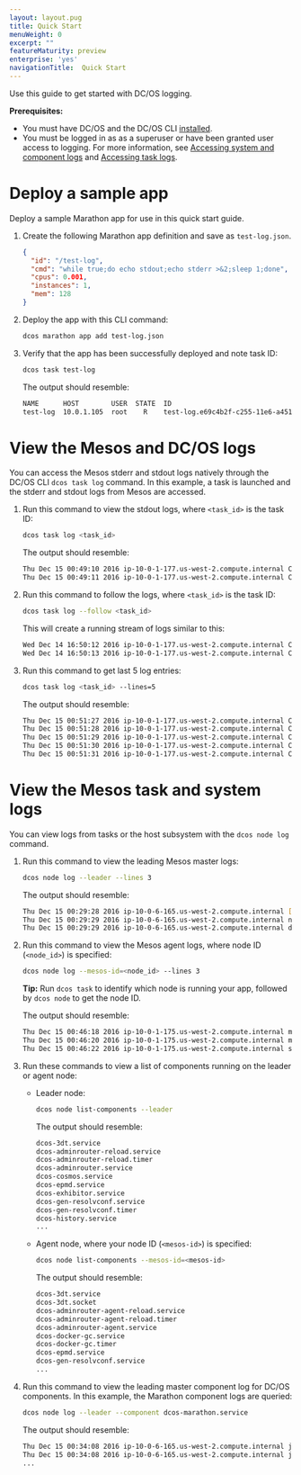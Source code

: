 ```yaml
---
layout: layout.pug
title: Quick Start
menuWeight: 0
excerpt: ""
featureMaturity: preview
enterprise: 'yes'
navigationTitle:  Quick Start
---
```


Use this guide to get started with DC/OS logging. 

**Prerequisites:**

- You must have DC/OS and the DC/OS CLI [installed](/1.9/installing/).
- You must be logged in as as a superuser or have been granted user access to logging. For more information, see [Accessing system and component logs](/1.9/monitoring/logging/access-component-logs/) and [Accessing task logs](/1.9/monitoring/logging/access-task-logs/).

# Deploy a sample app
Deploy a sample Marathon app for use in this quick start guide.

1.  Create the following Marathon app definition and save as `test-log.json`.
    
    ```json
    {
      "id": "/test-log",
      "cmd": "while true;do echo stdout;echo stderr >&2;sleep 1;done",
      "cpus": 0.001,
      "instances": 1,
      "mem": 128
    }
    ```

1.  Deploy the app with this CLI command:
    
    ```bash
    dcos marathon app add test-log.json
    ```

1.  Verify that the app has been successfully deployed and note task ID:

    ```bash
    dcos task test-log
    ```
    
    The output should resemble:
    
    ```bash
    NAME      HOST        USER  STATE  ID 
    test-log  10.0.1.105  root    R    test-log.e69c4b2f-c255-11e6-a451-aa711cbcaa78
    ```

# View the Mesos and DC/OS logs

You can access the Mesos stderr and stdout logs natively through the DC/OS CLI `dcos task log` command. In this example, a task is launched and the stderr and stdout logs from Mesos are accessed. 
  
1.  Run this command to view the stdout logs, where `<task_id>` is the task ID:

    ```bash
    dcos task log <task_id>
    ```
    
    The output should resemble:
    
    ```bash
    Thu Dec 15 00:49:10 2016 ip-10-0-1-177.us-west-2.compute.internal Command Executor (Task: test-log.2fc56009-c25d-11e6-81b2-9a5d88789ccd) (Command: sh -c 'while true;d...') [7131] stdout
    Thu Dec 15 00:49:11 2016 ip-10-0-1-177.us-west-2.compute.internal Command Executor (Task: test-log.2fc56009-c25d-11e6-81b2-9a5d88789ccd) (Command: sh -c 'while true;d...') [7131] stdout
    ```
1.  Run this command to follow the logs, where `<task_id>` is the task ID:

    ```bash
    dcos task log --follow <task_id>
    ```
    
    This will create a running stream of logs similar to this:
    
    ```bash
    Wed Dec 14 16:50:12 2016 ip-10-0-1-177.us-west-2.compute.internal Command Executor (Task: test-log.2fc56009-c25d-11e6-81b2-9a5d88789ccd) (Command: sh -c 'while true;d...') [7131]: stdout
    Wed Dec 14 16:50:13 2016 ip-10-0-1-177.us-west-2.compute.internal Command Executor (Task: test-log.2fc56009-c25d-11e6-81b2-9a5d88789ccd) (Command: sh -c 'while true;d...') [7131]: stdout
    ```

1.  Run this command to get last 5 log entries:
 
    ```bash
    dcos task log <task_id> --lines=5
    ```
    
    The output should resemble:
    
    ```bash
    Thu Dec 15 00:51:27 2016 ip-10-0-1-177.us-west-2.compute.internal Command Executor (Task: test-log.2fc56009-c25d-11e6-81b2-9a5d88789ccd) (Command: sh -c 'while true;d...') [7131] stdout
    Thu Dec 15 00:51:28 2016 ip-10-0-1-177.us-west-2.compute.internal Command Executor (Task: test-log.2fc56009-c25d-11e6-81b2-9a5d88789ccd) (Command: sh -c 'while true;d...') [7131] stdout
    Thu Dec 15 00:51:29 2016 ip-10-0-1-177.us-west-2.compute.internal Command Executor (Task: test-log.2fc56009-c25d-11e6-81b2-9a5d88789ccd) (Command: sh -c 'while true;d...') [7131] stdout
    Thu Dec 15 00:51:30 2016 ip-10-0-1-177.us-west-2.compute.internal Command Executor (Task: test-log.2fc56009-c25d-11e6-81b2-9a5d88789ccd) (Command: sh -c 'while true;d...') [7131] stdout
    Thu Dec 15 00:51:31 2016 ip-10-0-1-177.us-west-2.compute.internal Command Executor (Task: test-log.2fc56009-c25d-11e6-81b2-9a5d88789ccd) (Command: sh -c 'while true;d...') [7131] stdout
    ```

# View the Mesos task and system logs 

You can view logs from tasks or the host subsystem with the `dcos node log` command. 
    
1.  Run this command to view the leading Mesos master logs:

    ```bash
    dcos node log --leader --lines 3 
    ```
    
    The output should resemble:
    
    ```bash
    Thu Dec 15 00:29:28 2016 ip-10-0-6-165.us-west-2.compute.internal [10530] ip-10-0-6-165.us-west-2.compute.internal nginx: 10.0.6.72 - - [15/Dec/2016:00:29:28 +0000] "GET /service/marathon/v2/groups?_timestamp=1481761768409&embed=group.groups&embed=group.apps&embed=group.pods&embed=group.apps.deployments&embed=group.apps.counts&embed=group.apps.tasks&embed=group.apps.taskStats&embed=group.apps.lastTaskFailure HTTP/1.1" 200 1941 "http://joel-logg-elasticl-m6yuis5u674t-297942863.us-west-2.elb.amazonaws.com/" "Mozilla/5.0 (Macintosh; Intel Mac OS X 10_11_6) AppleWebKit/537.36 (KHTML, like Gecko) Chrome/54.0.2840.98 Safari/537.36"
    Thu Dec 15 00:29:29 2016 ip-10-0-6-165.us-west-2.compute.internal nginx [2929] 2016/12/15 00:29:29 [notice] 10530#0: *1136 [lua] auth.lua:131: validate_jwt_or_exit(): UID from valid JWT: `email@email.io`, client: 10.0.6.72, server: dcos.*, request: "GET /system/v1/logs/v1/range/?skip_prev=3 HTTP/1.1", host: "joel-logg-elasticl-m6yuis5u674t-297942863.us-west-2.elb.amazonaws.com"
    Thu Dec 15 00:29:29 2016 ip-10-0-6-165.us-west-2.compute.internal dcos-oauth [1505] time="2016-12-15T00:29:29Z" level=info msg="HTTP request received" method=GET uri="/acs/api/v1/users/youremail@email.io"
    ```

1.  Run this command to view the Mesos agent logs, where node ID (`<node_id>`) is specified:

    ```bash
    dcos node log --mesos-id=<node_id> --lines 3
    ```
    
    **Tip:** Run `dcos task` to identify which node is running your app, followed by `dcos node` to get the node ID.
    
    The output should resemble:
    
    ```bash
    Thu Dec 15 00:46:18 2016 ip-10-0-1-175.us-west-2.compute.internal mesos-agent [3284] I1215 00:46:18.794333  3315 http.cpp:288] HTTP GET for /slave(1)/state from 10.0.1.175:44661 with User-Agent='Mesos-State / Host: ip-10-0-1-175, Pid: 3023'
    Thu Dec 15 00:46:20 2016 ip-10-0-1-175.us-west-2.compute.internal mesos-agent [3284] I1215 00:46:20.800422  3319 http.cpp:288] HTTP GET for /slave(1)/state from 10.0.1.175:44661 with User-Agent='Mesos-State / Host: ip-10-0-1-175, Pid: 3023'
    Thu Dec 15 00:46:22 2016 ip-10-0-1-175.us-west-2.compute.internal spartan-env [2621] 00:46:22.575 [error] Lager event handler error_logger_lager_h exited with reason {'EXIT',{{badmatch,[<0.27147.0>,{info,{tcp_closed,#Port<0.9301>}},{wait_for_query,{state,#Port<0.9301>,{spartan_tcp_listener,{198,51,100,3}},ranch_tcp,<0.27148.0>}},exit,tcp_closed,state_functions,[{gen_statem,loop_event_result,9,[{file,"gen_statem.erl"},{line,978}]},{proc_lib,init_p_do_apply,3,[{file,"proc_lib.erl"},{line,247}]}]]},[{error_logger_lager_h,log_event,2,[{file,"/pkg/src/spartan/_build/default/lib/lager/src/error_logger_lager_h.erl"},{line,155}]},{gen_event,server_update,4,[{file,...},...]},...]}}
    ```

1.  Run these commands to view a list of components running on the leader or agent node:

    -   Leader node:
    
        ```bash
        dcos node list-components --leader
        ```
 
        The output should resemble:
        
        ```bash
        dcos-3dt.service
        dcos-adminrouter-reload.service
        dcos-adminrouter-reload.timer
        dcos-adminrouter.service
        dcos-cosmos.service
        dcos-epmd.service
        dcos-exhibitor.service
        dcos-gen-resolvconf.service
        dcos-gen-resolvconf.timer
        dcos-history.service
        ...
        ```
    
    -  Agent node, where your node ID (`<mesos-id>`) is specified:
    
       ```bash
       dcos node list-components --mesos-id=<mesos-id>
       ```
       
       The output should resemble:
       
       ```bash
       dcos-3dt.service
       dcos-3dt.socket
       dcos-adminrouter-agent-reload.service
       dcos-adminrouter-agent-reload.timer
       dcos-adminrouter-agent.service
       dcos-docker-gc.service
       dcos-docker-gc.timer
       dcos-epmd.service
       dcos-gen-resolvconf.service
       ...
       ```
    
1.  Run this command to view the leading master component log for DC/OS components. In this example, the Marathon component logs are queried:

    ```bash
    dcos node log --leader --component dcos-marathon.service
    ```
    
    The output should resemble:
    
    ```bash
    Thu Dec 15 00:34:08 2016 ip-10-0-6-165.us-west-2.compute.internal java [2541] [2016-12-15 00:34:08,121] INFO  Received status update for task test-log.2fc56009-c25d-11e6-81b2-9a5d88789ccd: TASK_RUNNING (Reconciliation: Latest task state) (mesosphere.marathon.MarathonScheduler$$EnhancerByGuice$$28056dde:Thread-296)
    Thu Dec 15 00:34:08 2016 ip-10-0-6-165.us-west-2.compute.internal java [2541] [2016-12-15 00:34:08,121] INFO  Received status update for task test-log.2fc56009-c25d-11e6-81b2-9a5d88789ccd: TASK_RUNNING (Reconciliation: Latest task state) (mesosphere.marathon.MarathonScheduler$$EnhancerByGuice$$28056dde:Thread-297)
    ...
    ```
    
